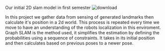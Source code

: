 Our initial 2D slam model in first semester 
![download](https://github.com/peterguzw0927/Senior_Design/assets/114111503/01e988cf-79d6-4489-85ce-e23a7e4e30a8)

In this project we gather data from sensing of generated landmarks then calculate it's position in a 2d world. This process is repeated every time we move to have an understanding of the robots localization in this enviroment. Graph SLAM is the method used, it simplifies the estimation by defining the probabilities using a sequence of constraints. It takes in its initial position and then calculates based on previous poses to a newer pose.
